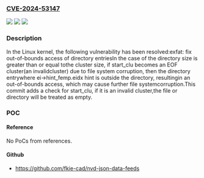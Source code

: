 ### [CVE-2024-53147](https://cve.mitre.org/cgi-bin/cvename.cgi?name=CVE-2024-53147)
![](https://img.shields.io/static/v1?label=Product&message=Linux&color=blue)
![](https://img.shields.io/static/v1?label=Version&message=1da177e4c3f41524e886b7f1b8a0c1fc7321cac2%3C%20a0120d6463368378539ef928cf067d02372efb8c%20&color=brighgreen)
![](https://img.shields.io/static/v1?label=Vulnerability&message=n%2Fa&color=brighgreen)

### Description

In the Linux kernel, the following vulnerability has been resolved:exfat: fix out-of-bounds access of directory entriesIn the case of the directory size is greater than or equal tothe cluster size, if start_clu becomes an EOF cluster(an invalidcluster) due to file system corruption, then the directory entrywhere ei->hint_femp.eidx hint is outside the directory, resultingin an out-of-bounds access, which may cause further file systemcorruption.This commit adds a check for start_clu, if it is an invalid cluster,the file or directory will be treated as empty.

### POC

#### Reference
No PoCs from references.

#### Github
- https://github.com/fkie-cad/nvd-json-data-feeds

